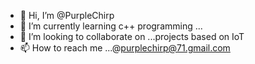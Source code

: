- 👋 Hi, I’m @PurpleChirp
- 🌱 I’m currently learning c++ programming ...
- 💞️ I’m looking to collaborate on ...projects based on IoT
- 📫 How to reach me ...@purplechirp@71.gmail.com

<!---
PurpleChirp/PurpleChirp is a ✨ special ✨ repository because its `README.md` (this file) appears on your GitHub profile.
You can click the Preview link to take a look at your changes.
--->
